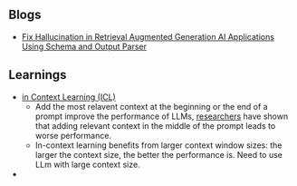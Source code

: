 ## Blogs
- [Fix Hallucination in Retrieval Augmented Generation AI Applications Using Schema and Output Parser](https://kelly-kang.medium.com/fix-hallucination-in-retrieval-augmented-generation-ai-applications-using-schema-and-output-parser-d58325daf1da)


## Learnings
- [in Context Learning (ICL)](https://www.hopsworks.ai/dictionary/in-context-learning-icl#:~:text=In%2Dcontext%20learning%20(ICL),the%20need%20for%20fine%2Dtuning.)
    - Add the most relavent context at the beginning or the end of a prompt improve the performance of LLMs, [researchers](https://arxiv.org/abs/2307.03172) have shown that adding relevant context in the middle of the prompt leads to worse performance. 
    - In-context learning benefits from larger context window sizes: the larger the context size, the better the performance is. Need to use LLm with large context size. 
- 